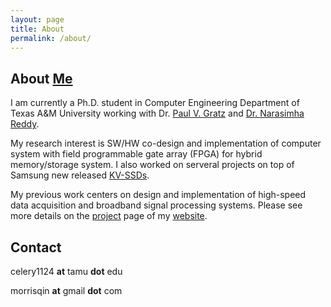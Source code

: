 ```yaml
---
layout: page
title: About
permalink: /about/
---
```


## About [Me](https://celery1124.com)

I am currently a Ph.D. student in Computer Engineering Department of Texas A&M University working with Dr. [Paul V. Gratz](https://cesg.tamu.edu/faculty/paul-gratz/) and [Dr. Narasimha Reddy](https://cesg.tamu.edu/faculty/narasimha-reddy/).

My research interest is SW/HW co-design and implementation of computer system with field programmable gate array (FPGA) for hybrid memory/storage system.  I also worked on serveral projects on top of Samsung new released [KV-SSDs](https://github.com/OpenMPDK/KVSSD).

My previous work centers on design and implementation of high-speed data acquisition and broadband signal processing systems. Please see more details on the [project](https://sites.google.com/view/mian-qin/projects?authuser=0) page of my [website](https://www.celery1124.com).

## Contact
celery1124 **at** tamu **dot** edu

morrisqin **at** gmail **dot** com
